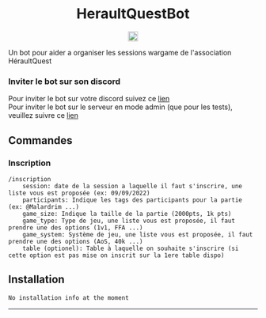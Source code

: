 <h1 align="center">HeraultQuestBot</h1>
<p align="center">
<a href="https://pypi.org/project/hikari"><img height="20" alt="Supported python versions" src="https://img.shields.io/pypi/pyversions/hikari"></a>
</p>

Un bot pour aider a organiser les sessions wargame de l'association HéraultQuest

### Inviter le bot sur son discord
Pour inviter le bot sur votre discord suivez ce <a href="https://discord.com/api/oauth2/authorize?client_id=1015619039827087400&permissions=17179946048&scope=bot" target="_blank">lien</a><br>
Pour inviter le bot sur le serveur en mode admin (que pour les tests), veuillez suivre ce <a href="https://discord.com/api/oauth2/authorize?client_id=1015619039827087400&permissions=8&scope=bot" target="_blank">lien</a>

## Commandes

### Inscription
```
/inscription 
    session: date de la session a laquelle il faut s'inscrire, une liste vous est proposée (ex: 09/09/2022)
    participants: Indique les tags des participants pour la partie (ex: @Malardrim ...)
    game_size: Indique la taille de la partie (2000pts, 1k pts)
    game_type: Type de jeu, une liste vous est proposée, il faut prendre une des options (1v1, FFA ...)
    game_system: Système de jeu, une liste vous est proposée, il faut prendre une des options (AoS, 40k ...)
    table (optionel): Table à laquelle on souhaite s'inscrire (si cette option est pas mise on inscrit sur la 1ere table dispo)
```

## Installation

```bash
No installation info at the moment
```

----